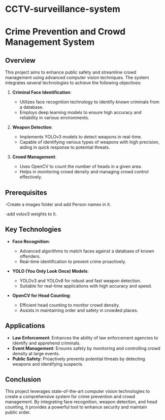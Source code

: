 # CCTV-surveillance-system

# Crime Prevention and Crowd Management System

## Overview

This project aims to enhance public safety and streamline crowd management using advanced computer vision techniques. The system integrates several technologies to achieve the following objectives:

1. **Criminal Face Identification**:
   - Utilizes face recognition technology to identify known criminals from a database.
   - Employs deep learning models to ensure high accuracy and reliability in various environments.

2. **Weapon Detection**:
   - Implements YOLOv3 models to detect weapons in real-time.
   - Capable of identifying various types of weapons with high precision, aiding in quick response to potential threats.

3. **Crowd Management**:
   - Uses OpenCV to count the number of heads in a given area.
   - Helps in monitoring crowd density and managing crowd control effectively.
## Prerequisites
-Create a images folder and add Person names in it.

-add volov3 weights to it.


## Key Technologies

- **Face Recognition**:
  - Advanced algorithms to match faces against a database of known offenders.
  - Real-time identification to prevent crime proactively.

- **YOLO (You Only Look Once) Models**:
  - YOLOv3 and YOLOv8 for robust and fast weapon detection.
  - Suitable for real-time applications with high accuracy and speed.

- **OpenCV for Head Counting**:
  - Efficient head counting to monitor crowd density.
  - Assists in maintaining order and safety in crowded places.

## Applications

- **Law Enforcement**: Enhances the ability of law enforcement agencies to identify and apprehend criminals.
- **Event Management**: Ensures safety by monitoring and controlling crowd density at large events.
- **Public Safety**: Proactively prevents potential threats by detecting weapons and identifying suspects.

## Conclusion

This project leverages state-of-the-art computer vision technologies to create a comprehensive system for crime prevention and crowd management. By integrating face recognition, weapon detection, and head counting, it provides a powerful tool to enhance security and maintain public order.
